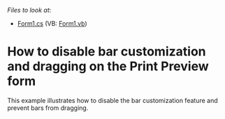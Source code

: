 <!-- default file list -->
*Files to look at*:

* [Form1.cs](./CS/WindowsApplication1/Form1.cs) (VB: [Form1.vb](./VB/WindowsApplication1/Form1.vb))
<!-- default file list end -->
# How to disable bar customization and dragging on the Print Preview form


<p>This example illustrates how to disable the bar customization feature and prevent bars from dragging.</p>

<br/>


